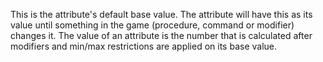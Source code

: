 This is the attribute's default base value.
The attribute will have this as its value until something in the game (procedure, command or modifier) changes it.
The value of an attribute is the number that is calculated after modifiers and min/max restrictions are applied on its base value.